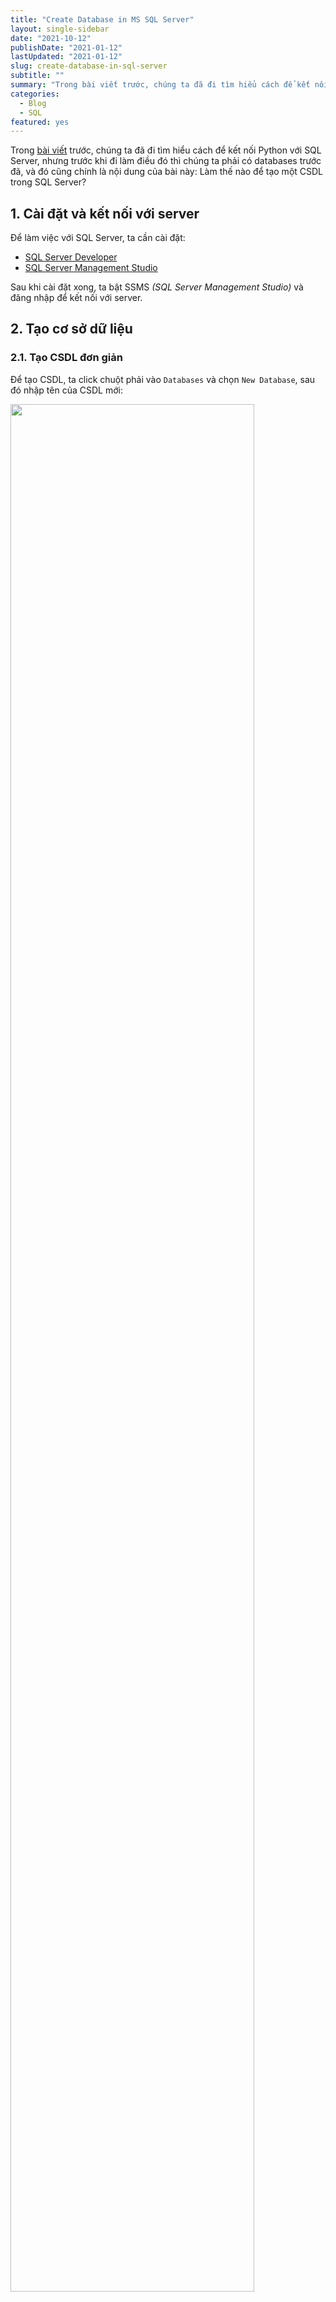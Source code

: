 ```yaml
---
title: "Create Database in MS SQL Server"
layout: single-sidebar
date: "2021-10-12"
publishDate: "2021-01-12"
lastUpdated: "2021-01-12"
slug: create-database-in-sql-server
subtitle: ""
summary: "Trong bài viết trước, chúng ta đã đi tìm hiểu cách để kết nối Python với SQL Server, nhưng trước khi đi làm điều đó thì chúng ta phải có databases trước đã..."
categories:
  - Blog
  - SQL
featured: yes
---
```


Trong [bài viết](/blog/2021-run-sql-from-jupyter-notebook/ "How To run SQL queries from a Jupyter Notebook") trước, chúng ta đã đi tìm hiểu cách để kết nối Python với SQL Server, nhưng trước khi đi làm điều đó thì chúng ta phải có databases trước đã, và đó cũng chính là nội dung của bài này: Làm thế nào để tạo một CSDL trong SQL Server?

## 1. Cài đặt và kết nối với server

Để làm việc với SQL Server, ta cần cài đặt:

- [SQL Server Developer](https://www.microsoft.com/en-us/sql-server/sql-server-downloads)
- [SQL Server Management Studio](https://docs.microsoft.com/en-us/sql/ssms/download-sql-server-management-studio-ssms?view=sql-server-ver15)

Sau khi cài đặt xong, ta bật SSMS _(SQL Server Management Studio)_ và đăng nhập để kết nối với server.

## 2. Tạo cơ sở dữ liệu

### 2.1. Tạo CSDL đơn giản

Để tạo CSDL, ta click chuột phải vào `Databases` và chọn `New Database`, sau đó nhập tên của CSDL mới:

<img src="create-csdl.png" class="center-fig" width=88% >

### 2.2. Tạo một bảng đơn giản

<img src="create-table.png" class="center-fig" width=88% >

Để tạo một bảng, chúng ta click chuột phải vào `Table` và chọn `New Table`. Sau đó, chúng ta nhập vào các thông tin của bảng bao gồm:

- **Column Name**: Tên cột
- **Data Type**: Kiểu dữ liệu của cột
- **Allow Nulls**: Có cho phép giá trị Null hay không

Khi nhập xong các dữ liệu cần thiết, ta click vào `Save` và đặt tên bảng để hoàn thành.

**Một số kiểu dữ liệu cơ bản trong SQL Server:**

|        Kiểu dữ liệu         | Ý Nghĩa                                                        |
| :-------------------------: | -------------------------------------------------------------- |
|          CHAR(10)           | Chuỗi ký tự với độ dài cố định là 10                           |
|          NCHAR(10)          | Tương tự char, nhưng có thể bao gồm các ký tự Unicode          |
|         VARCHAR(50)         | Chuôi ký tự với độ dài tùy biến, tối đa là 50                  |
|        NVARCHAR(50)         | Tương tự nvarchar, nhưng có thể bao gồm các ký tự Unicode      |
|            TEXT             | Chuỗi có chứa độ dài tùy biến, không bao gồm các ký tự Unicode |
|            NTEXT            | Chuỗi có độ dài tùy biến, có thể bao gồm các ký tự Unicode     |
| TINYINT/SMALLINT/INT/BIGINT | Số nguyên với các phạm vi khác nhau                            |
|           DECIMAL           | Lưu trữ số thực có giá trị chính xác                           |
|            FLOAT            | Lưu trữ số thực có giá trị xấp xỉ                              |
|     DATE/TIME/DATETIME      | Kiểu dữ liệu ngày tháng - thời gian                            |

<details>
<summary>
<b>Một số lưu ý khi tạo bảng</b>
</summary>

- Đặt tên bảng với tiền tố bắt đầu bằng tbl, ví dụ: _tbl_Customer_
- Với tên cột, trường, sử dụng chữ viết tắt của tên bảng làm tiền tố
- Trường khóa: Sử dụng kiểu dữ liệu là _uniqueidentifier_
- Một số trường nên sử dụng giá trị mặc định như: _newid(), getdate()_

</details>

### 2.3. Nhập dữ liệu vào bảng

**Cách 1: Sử dụng SSMS**

Để nhập dữ liệu vào bảng, ta click chuột phải vào bảng cần nhập và chọn `Edit Top 200 Rows`

**Cách 2: Nhập dữ liệu từ file CSV**

Để nhập dữ liệu từ file CSV, ta click chuột phải vào database, sau đó chọn: `Task -> Import Data -> Data source: Flat File Source -> ...`

### 2.4. Tạo CSDL từ CSDL mẫu

Giả sử ta có một CSDL mẫu hoặc một CSDL được sao lưu từ một máy chủ nào đó, bây giờ chúng ta muốn thêm nó vào server hiện tại, ta click chuột phải vào `Databases` và chọn: `Restore Database`

<img src="ssms-restore.png" class="center-fig" width=80% >

### 2.5. Tạo bảng từ file CSV

Để tạo bảng từ file CSV, ta click chuột phải vào database, sau đó chọn: `Task -> Import Flat File`

<img src="import-data.png" class="center-fig" width=75% >

### 2.6. Tạo bảng bằng câu lệnh

```sql
-- Tạo Database LearnDS
CREATE DATABASE LearnDS;
GO

-- Sử dụng Database LearnDS
USE LearnDS;
GO
```

```sql
-- Tạo một bảng
-- m là giá trị bắt đầu, n là giá trị tăng thêm
CREATE TABLE [database_name.][schema_name.]table_name (
    pk_column data_type PRIMARY KEY IDENTITY (m, n),
    column_1 data_type NOT NULL,
    column_2 data_type UNIQUE,
    column_3 data_type DEFAULT GETDATE(),
    ...,
    table_constraints
);

-- Một vài ví dụ dòng ràng buộc constraints
-- Khóa chính
CONSTRAINT pk_ma_ts PRIMARY KEY (MaTaiSan),

-- Khóa ngoại
CONSTRAINT FOREIGN KEY (MaKH) REFERENCES KhachHang(MaKH),
```

### 2.7. Nhập dữ liệu bằng câu lệnh

```sql
-- Nhập dữ liệu cơ bản
INSERT INTO table_name (column_list)
VALUES
    (value_list_1),
    (value_list_2),
    ...
    (value_list_n);

-- Nhập dữ liệu từ câu lệnh Select
INSERT INTO table_name (column1, column2, … )
SELECT expression_1, expression_2, …
FROM source_tables
WHERE conditions;
```

**_Ví dụ:_**

```sql
-- Tạo bảng sales.promotions
CREATE TABLE sales.promotions (
    promotion_id INT PRIMARY KEY IDENTITY (1, 1),
    promotion_name VARCHAR (255) NOT NULL,
    discount NUMERIC (3, 2) DEFAULT 0,
    start_date DATE NOT NULL,
    expired_date DATE NOT NULL
);
```

```sql
-- Nhập dữ liệu
INSERT INTO sales.promotions (
    promotion_name,
    discount,
    start_date,
    expired_date
)
VALUES
    (
        '2019 Summer Promotion',
        0.15,
        '20190601',
        '20190901'
    ),
    (
        '2019 Fall Promotion',
        0.20,
        '20191001',
        '20191101'
    ),
    (
        '2019 Winter Promotion',
        0.25,
        '20191201',
        '20200101'
    );
```
